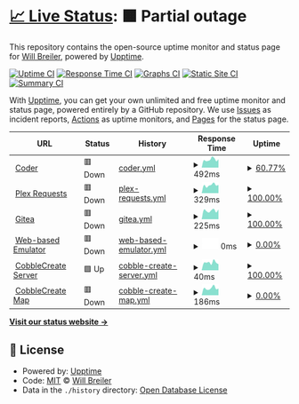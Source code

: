 # [📈 Live Status](https://status.wbreiler.com): <!--live status--> **🟧 Partial outage**

This repository contains the open-source uptime monitor and status page for [Will Breiler](https://wbreiler.com), powered by [Upptime](https://github.com/upptime/upptime).

[![Uptime CI](https://github.com/wbreiler/uptimemonitor/workflows/Uptime%20CI/badge.svg)](https://github.com/wbreiler/uptimemonitor/actions?query=workflow%3A%22Uptime+CI%22)
[![Response Time CI](https://github.com/wbreiler/uptimemonitor/workflows/Response%20Time%20CI/badge.svg)](https://github.com/wbreiler/uptimemonitor/actions?query=workflow%3A%22Response+Time+CI%22)
[![Graphs CI](https://github.com/wbreiler/uptimemonitor/workflows/Graphs%20CI/badge.svg)](https://github.com/wbreiler/uptimemonitor/actions?query=workflow%3A%22Graphs+CI%22)
[![Static Site CI](https://github.com/wbreiler/uptimemonitor/workflows/Static%20Site%20CI/badge.svg)](https://github.com/wbreiler/uptimemonitor/actions?query=workflow%3A%22Static+Site+CI%22)
[![Summary CI](https://github.com/wbreiler/uptimemonitor/workflows/Summary%20CI/badge.svg)](https://github.com/wbreiler/uptimemonitor/actions?query=workflow%3A%22Summary+CI%22)

With [Upptime](https://upptime.js.org), you can get your own unlimited and free uptime monitor and status page, powered entirely by a GitHub repository. We use [Issues](https://github.com/wbreiler/uptimemonitor/issues) as incident reports, [Actions](https://github.com/wbreiler/uptimemonitor/actions) as uptime monitors, and [Pages](https://status.wbreiler.com) for the status page.

<!--start: status pages-->
<!-- This summary is generated by Upptime (https://github.com/upptime/upptime) -->
<!-- Do not edit this manually, your changes will be overwritten -->
<!-- prettier-ignore -->
| URL | Status | History | Response Time | Uptime |
| --- | ------ | ------- | ------------- | ------ |
| <img alt="" src="https://icons.duckduckgo.com/ip3/coder.wbreiler.com.ico" height="13"> [Coder](https://coder.wbreiler.com) | 🟥 Down | [coder.yml](https://github.com/wbreiler/uptimemonitor/commits/HEAD/history/coder.yml) | <details><summary><img alt="Response time graph" src="./graphs/coder/response-time-week.png" height="20"> 492ms</summary><br><a href="https://status.wbreiler.com/history/coder"><img alt="Response time 470" src="https://img.shields.io/endpoint?url=https%3A%2F%2Fraw.githubusercontent.com%2Fwbreiler%2Fuptimemonitor%2FHEAD%2Fapi%2Fcoder%2Fresponse-time.json"></a><br><a href="https://status.wbreiler.com/history/coder"><img alt="24-hour response time 515" src="https://img.shields.io/endpoint?url=https%3A%2F%2Fraw.githubusercontent.com%2Fwbreiler%2Fuptimemonitor%2FHEAD%2Fapi%2Fcoder%2Fresponse-time-day.json"></a><br><a href="https://status.wbreiler.com/history/coder"><img alt="7-day response time 492" src="https://img.shields.io/endpoint?url=https%3A%2F%2Fraw.githubusercontent.com%2Fwbreiler%2Fuptimemonitor%2FHEAD%2Fapi%2Fcoder%2Fresponse-time-week.json"></a><br><a href="https://status.wbreiler.com/history/coder"><img alt="30-day response time 454" src="https://img.shields.io/endpoint?url=https%3A%2F%2Fraw.githubusercontent.com%2Fwbreiler%2Fuptimemonitor%2FHEAD%2Fapi%2Fcoder%2Fresponse-time-month.json"></a><br><a href="https://status.wbreiler.com/history/coder"><img alt="1-year response time 470" src="https://img.shields.io/endpoint?url=https%3A%2F%2Fraw.githubusercontent.com%2Fwbreiler%2Fuptimemonitor%2FHEAD%2Fapi%2Fcoder%2Fresponse-time-year.json"></a></details> | <details><summary><a href="https://status.wbreiler.com/history/coder">60.77%</a></summary><a href="https://status.wbreiler.com/history/coder"><img alt="All-time uptime 96.22%" src="https://img.shields.io/endpoint?url=https%3A%2F%2Fraw.githubusercontent.com%2Fwbreiler%2Fuptimemonitor%2FHEAD%2Fapi%2Fcoder%2Fuptime.json"></a><br><a href="https://status.wbreiler.com/history/coder"><img alt="24-hour uptime 0.00%" src="https://img.shields.io/endpoint?url=https%3A%2F%2Fraw.githubusercontent.com%2Fwbreiler%2Fuptimemonitor%2FHEAD%2Fapi%2Fcoder%2Fuptime-day.json"></a><br><a href="https://status.wbreiler.com/history/coder"><img alt="7-day uptime 60.77%" src="https://img.shields.io/endpoint?url=https%3A%2F%2Fraw.githubusercontent.com%2Fwbreiler%2Fuptimemonitor%2FHEAD%2Fapi%2Fcoder%2Fuptime-week.json"></a><br><a href="https://status.wbreiler.com/history/coder"><img alt="30-day uptime 90.68%" src="https://img.shields.io/endpoint?url=https%3A%2F%2Fraw.githubusercontent.com%2Fwbreiler%2Fuptimemonitor%2FHEAD%2Fapi%2Fcoder%2Fuptime-month.json"></a><br><a href="https://status.wbreiler.com/history/coder"><img alt="1-year uptime 96.22%" src="https://img.shields.io/endpoint?url=https%3A%2F%2Fraw.githubusercontent.com%2Fwbreiler%2Fuptimemonitor%2FHEAD%2Fapi%2Fcoder%2Fuptime-year.json"></a></details>
| <img alt="" src="https://icons.duckduckgo.com/ip3/requests.wbreiler.com.ico" height="13"> [Plex Requests](https://requests.wbreiler.com) | 🟥 Down | [plex-requests.yml](https://github.com/wbreiler/uptimemonitor/commits/HEAD/history/plex-requests.yml) | <details><summary><img alt="Response time graph" src="./graphs/plex-requests/response-time-week.png" height="20"> 329ms</summary><br><a href="https://status.wbreiler.com/history/plex-requests"><img alt="Response time 547" src="https://img.shields.io/endpoint?url=https%3A%2F%2Fraw.githubusercontent.com%2Fwbreiler%2Fuptimemonitor%2FHEAD%2Fapi%2Fplex-requests%2Fresponse-time.json"></a><br><a href="https://status.wbreiler.com/history/plex-requests"><img alt="24-hour response time 264" src="https://img.shields.io/endpoint?url=https%3A%2F%2Fraw.githubusercontent.com%2Fwbreiler%2Fuptimemonitor%2FHEAD%2Fapi%2Fplex-requests%2Fresponse-time-day.json"></a><br><a href="https://status.wbreiler.com/history/plex-requests"><img alt="7-day response time 329" src="https://img.shields.io/endpoint?url=https%3A%2F%2Fraw.githubusercontent.com%2Fwbreiler%2Fuptimemonitor%2FHEAD%2Fapi%2Fplex-requests%2Fresponse-time-week.json"></a><br><a href="https://status.wbreiler.com/history/plex-requests"><img alt="30-day response time 382" src="https://img.shields.io/endpoint?url=https%3A%2F%2Fraw.githubusercontent.com%2Fwbreiler%2Fuptimemonitor%2FHEAD%2Fapi%2Fplex-requests%2Fresponse-time-month.json"></a><br><a href="https://status.wbreiler.com/history/plex-requests"><img alt="1-year response time 547" src="https://img.shields.io/endpoint?url=https%3A%2F%2Fraw.githubusercontent.com%2Fwbreiler%2Fuptimemonitor%2FHEAD%2Fapi%2Fplex-requests%2Fresponse-time-year.json"></a></details> | <details><summary><a href="https://status.wbreiler.com/history/plex-requests">100.00%</a></summary><a href="https://status.wbreiler.com/history/plex-requests"><img alt="All-time uptime 98.03%" src="https://img.shields.io/endpoint?url=https%3A%2F%2Fraw.githubusercontent.com%2Fwbreiler%2Fuptimemonitor%2FHEAD%2Fapi%2Fplex-requests%2Fuptime.json"></a><br><a href="https://status.wbreiler.com/history/plex-requests"><img alt="24-hour uptime 99.99%" src="https://img.shields.io/endpoint?url=https%3A%2F%2Fraw.githubusercontent.com%2Fwbreiler%2Fuptimemonitor%2FHEAD%2Fapi%2Fplex-requests%2Fuptime-day.json"></a><br><a href="https://status.wbreiler.com/history/plex-requests"><img alt="7-day uptime 100.00%" src="https://img.shields.io/endpoint?url=https%3A%2F%2Fraw.githubusercontent.com%2Fwbreiler%2Fuptimemonitor%2FHEAD%2Fapi%2Fplex-requests%2Fuptime-week.json"></a><br><a href="https://status.wbreiler.com/history/plex-requests"><img alt="30-day uptime 99.80%" src="https://img.shields.io/endpoint?url=https%3A%2F%2Fraw.githubusercontent.com%2Fwbreiler%2Fuptimemonitor%2FHEAD%2Fapi%2Fplex-requests%2Fuptime-month.json"></a><br><a href="https://status.wbreiler.com/history/plex-requests"><img alt="1-year uptime 98.03%" src="https://img.shields.io/endpoint?url=https%3A%2F%2Fraw.githubusercontent.com%2Fwbreiler%2Fuptimemonitor%2FHEAD%2Fapi%2Fplex-requests%2Fuptime-year.json"></a></details>
| <img alt="" src="https://icons.duckduckgo.com/ip3/git.wbreiler.com.ico" height="13"> [Gitea](https://git.wbreiler.com) | 🟥 Down | [gitea.yml](https://github.com/wbreiler/uptimemonitor/commits/HEAD/history/gitea.yml) | <details><summary><img alt="Response time graph" src="./graphs/gitea/response-time-week.png" height="20"> 225ms</summary><br><a href="https://status.wbreiler.com/history/gitea"><img alt="Response time 330" src="https://img.shields.io/endpoint?url=https%3A%2F%2Fraw.githubusercontent.com%2Fwbreiler%2Fuptimemonitor%2FHEAD%2Fapi%2Fgitea%2Fresponse-time.json"></a><br><a href="https://status.wbreiler.com/history/gitea"><img alt="24-hour response time 229" src="https://img.shields.io/endpoint?url=https%3A%2F%2Fraw.githubusercontent.com%2Fwbreiler%2Fuptimemonitor%2FHEAD%2Fapi%2Fgitea%2Fresponse-time-day.json"></a><br><a href="https://status.wbreiler.com/history/gitea"><img alt="7-day response time 225" src="https://img.shields.io/endpoint?url=https%3A%2F%2Fraw.githubusercontent.com%2Fwbreiler%2Fuptimemonitor%2FHEAD%2Fapi%2Fgitea%2Fresponse-time-week.json"></a><br><a href="https://status.wbreiler.com/history/gitea"><img alt="30-day response time 268" src="https://img.shields.io/endpoint?url=https%3A%2F%2Fraw.githubusercontent.com%2Fwbreiler%2Fuptimemonitor%2FHEAD%2Fapi%2Fgitea%2Fresponse-time-month.json"></a><br><a href="https://status.wbreiler.com/history/gitea"><img alt="1-year response time 330" src="https://img.shields.io/endpoint?url=https%3A%2F%2Fraw.githubusercontent.com%2Fwbreiler%2Fuptimemonitor%2FHEAD%2Fapi%2Fgitea%2Fresponse-time-year.json"></a></details> | <details><summary><a href="https://status.wbreiler.com/history/gitea">100.00%</a></summary><a href="https://status.wbreiler.com/history/gitea"><img alt="All-time uptime 88.43%" src="https://img.shields.io/endpoint?url=https%3A%2F%2Fraw.githubusercontent.com%2Fwbreiler%2Fuptimemonitor%2FHEAD%2Fapi%2Fgitea%2Fuptime.json"></a><br><a href="https://status.wbreiler.com/history/gitea"><img alt="24-hour uptime 99.99%" src="https://img.shields.io/endpoint?url=https%3A%2F%2Fraw.githubusercontent.com%2Fwbreiler%2Fuptimemonitor%2FHEAD%2Fapi%2Fgitea%2Fuptime-day.json"></a><br><a href="https://status.wbreiler.com/history/gitea"><img alt="7-day uptime 100.00%" src="https://img.shields.io/endpoint?url=https%3A%2F%2Fraw.githubusercontent.com%2Fwbreiler%2Fuptimemonitor%2FHEAD%2Fapi%2Fgitea%2Fuptime-week.json"></a><br><a href="https://status.wbreiler.com/history/gitea"><img alt="30-day uptime 99.80%" src="https://img.shields.io/endpoint?url=https%3A%2F%2Fraw.githubusercontent.com%2Fwbreiler%2Fuptimemonitor%2FHEAD%2Fapi%2Fgitea%2Fuptime-month.json"></a><br><a href="https://status.wbreiler.com/history/gitea"><img alt="1-year uptime 88.43%" src="https://img.shields.io/endpoint?url=https%3A%2F%2Fraw.githubusercontent.com%2Fwbreiler%2Fuptimemonitor%2FHEAD%2Fapi%2Fgitea%2Fuptime-year.json"></a></details>
| <img alt="" src="https://icons.duckduckgo.com/ip3/emulator.wbreiler.com.ico" height="13"> [Web-based Emulator](https://emulator.wbreiler.com) | 🟥 Down | [web-based-emulator.yml](https://github.com/wbreiler/uptimemonitor/commits/HEAD/history/web-based-emulator.yml) | <details><summary><img alt="Response time graph" src="./graphs/web-based-emulator/response-time-week.png" height="20"> 0ms</summary><br><a href="https://status.wbreiler.com/history/web-based-emulator"><img alt="Response time 289" src="https://img.shields.io/endpoint?url=https%3A%2F%2Fraw.githubusercontent.com%2Fwbreiler%2Fuptimemonitor%2FHEAD%2Fapi%2Fweb-based-emulator%2Fresponse-time.json"></a><br><a href="https://status.wbreiler.com/history/web-based-emulator"><img alt="24-hour response time 0" src="https://img.shields.io/endpoint?url=https%3A%2F%2Fraw.githubusercontent.com%2Fwbreiler%2Fuptimemonitor%2FHEAD%2Fapi%2Fweb-based-emulator%2Fresponse-time-day.json"></a><br><a href="https://status.wbreiler.com/history/web-based-emulator"><img alt="7-day response time 0" src="https://img.shields.io/endpoint?url=https%3A%2F%2Fraw.githubusercontent.com%2Fwbreiler%2Fuptimemonitor%2FHEAD%2Fapi%2Fweb-based-emulator%2Fresponse-time-week.json"></a><br><a href="https://status.wbreiler.com/history/web-based-emulator"><img alt="30-day response time 0" src="https://img.shields.io/endpoint?url=https%3A%2F%2Fraw.githubusercontent.com%2Fwbreiler%2Fuptimemonitor%2FHEAD%2Fapi%2Fweb-based-emulator%2Fresponse-time-month.json"></a><br><a href="https://status.wbreiler.com/history/web-based-emulator"><img alt="1-year response time 289" src="https://img.shields.io/endpoint?url=https%3A%2F%2Fraw.githubusercontent.com%2Fwbreiler%2Fuptimemonitor%2FHEAD%2Fapi%2Fweb-based-emulator%2Fresponse-time-year.json"></a></details> | <details><summary><a href="https://status.wbreiler.com/history/web-based-emulator">0.00%</a></summary><a href="https://status.wbreiler.com/history/web-based-emulator"><img alt="All-time uptime 2.43%" src="https://img.shields.io/endpoint?url=https%3A%2F%2Fraw.githubusercontent.com%2Fwbreiler%2Fuptimemonitor%2FHEAD%2Fapi%2Fweb-based-emulator%2Fuptime.json"></a><br><a href="https://status.wbreiler.com/history/web-based-emulator"><img alt="24-hour uptime 0.00%" src="https://img.shields.io/endpoint?url=https%3A%2F%2Fraw.githubusercontent.com%2Fwbreiler%2Fuptimemonitor%2FHEAD%2Fapi%2Fweb-based-emulator%2Fuptime-day.json"></a><br><a href="https://status.wbreiler.com/history/web-based-emulator"><img alt="7-day uptime 0.00%" src="https://img.shields.io/endpoint?url=https%3A%2F%2Fraw.githubusercontent.com%2Fwbreiler%2Fuptimemonitor%2FHEAD%2Fapi%2Fweb-based-emulator%2Fuptime-week.json"></a><br><a href="https://status.wbreiler.com/history/web-based-emulator"><img alt="30-day uptime 1.38%" src="https://img.shields.io/endpoint?url=https%3A%2F%2Fraw.githubusercontent.com%2Fwbreiler%2Fuptimemonitor%2FHEAD%2Fapi%2Fweb-based-emulator%2Fuptime-month.json"></a><br><a href="https://status.wbreiler.com/history/web-based-emulator"><img alt="1-year uptime 2.43%" src="https://img.shields.io/endpoint?url=https%3A%2F%2Fraw.githubusercontent.com%2Fwbreiler%2Fuptimemonitor%2FHEAD%2Fapi%2Fweb-based-emulator%2Fuptime-year.json"></a></details>
| <img alt="" src="https://icons.duckduckgo.com/ip3/null.ico" height="13"> [CobbleCreate Server](cobblemoncreate.wbreiler.com) | 🟩 Up | [cobble-create-server.yml](https://github.com/wbreiler/uptimemonitor/commits/HEAD/history/cobble-create-server.yml) | <details><summary><img alt="Response time graph" src="./graphs/cobble-create-server/response-time-week.png" height="20"> 40ms</summary><br><a href="https://status.wbreiler.com/history/cobble-create-server"><img alt="Response time 45" src="https://img.shields.io/endpoint?url=https%3A%2F%2Fraw.githubusercontent.com%2Fwbreiler%2Fuptimemonitor%2FHEAD%2Fapi%2Fcobble-create-server%2Fresponse-time.json"></a><br><a href="https://status.wbreiler.com/history/cobble-create-server"><img alt="24-hour response time 32" src="https://img.shields.io/endpoint?url=https%3A%2F%2Fraw.githubusercontent.com%2Fwbreiler%2Fuptimemonitor%2FHEAD%2Fapi%2Fcobble-create-server%2Fresponse-time-day.json"></a><br><a href="https://status.wbreiler.com/history/cobble-create-server"><img alt="7-day response time 40" src="https://img.shields.io/endpoint?url=https%3A%2F%2Fraw.githubusercontent.com%2Fwbreiler%2Fuptimemonitor%2FHEAD%2Fapi%2Fcobble-create-server%2Fresponse-time-week.json"></a><br><a href="https://status.wbreiler.com/history/cobble-create-server"><img alt="30-day response time 44" src="https://img.shields.io/endpoint?url=https%3A%2F%2Fraw.githubusercontent.com%2Fwbreiler%2Fuptimemonitor%2FHEAD%2Fapi%2Fcobble-create-server%2Fresponse-time-month.json"></a><br><a href="https://status.wbreiler.com/history/cobble-create-server"><img alt="1-year response time 45" src="https://img.shields.io/endpoint?url=https%3A%2F%2Fraw.githubusercontent.com%2Fwbreiler%2Fuptimemonitor%2FHEAD%2Fapi%2Fcobble-create-server%2Fresponse-time-year.json"></a></details> | <details><summary><a href="https://status.wbreiler.com/history/cobble-create-server">100.00%</a></summary><a href="https://status.wbreiler.com/history/cobble-create-server"><img alt="All-time uptime 95.10%" src="https://img.shields.io/endpoint?url=https%3A%2F%2Fraw.githubusercontent.com%2Fwbreiler%2Fuptimemonitor%2FHEAD%2Fapi%2Fcobble-create-server%2Fuptime.json"></a><br><a href="https://status.wbreiler.com/history/cobble-create-server"><img alt="24-hour uptime 100.00%" src="https://img.shields.io/endpoint?url=https%3A%2F%2Fraw.githubusercontent.com%2Fwbreiler%2Fuptimemonitor%2FHEAD%2Fapi%2Fcobble-create-server%2Fuptime-day.json"></a><br><a href="https://status.wbreiler.com/history/cobble-create-server"><img alt="7-day uptime 100.00%" src="https://img.shields.io/endpoint?url=https%3A%2F%2Fraw.githubusercontent.com%2Fwbreiler%2Fuptimemonitor%2FHEAD%2Fapi%2Fcobble-create-server%2Fuptime-week.json"></a><br><a href="https://status.wbreiler.com/history/cobble-create-server"><img alt="30-day uptime 98.28%" src="https://img.shields.io/endpoint?url=https%3A%2F%2Fraw.githubusercontent.com%2Fwbreiler%2Fuptimemonitor%2FHEAD%2Fapi%2Fcobble-create-server%2Fuptime-month.json"></a><br><a href="https://status.wbreiler.com/history/cobble-create-server"><img alt="1-year uptime 95.10%" src="https://img.shields.io/endpoint?url=https%3A%2F%2Fraw.githubusercontent.com%2Fwbreiler%2Fuptimemonitor%2FHEAD%2Fapi%2Fcobble-create-server%2Fuptime-year.json"></a></details>
| <img alt="" src="https://icons.duckduckgo.com/ip3/ccmap.wbreiler.com.ico" height="13"> [CobbleCreate Map](https://ccmap.wbreiler.com) | 🟥 Down | [cobble-create-map.yml](https://github.com/wbreiler/uptimemonitor/commits/HEAD/history/cobble-create-map.yml) | <details><summary><img alt="Response time graph" src="./graphs/cobble-create-map/response-time-week.png" height="20"> 186ms</summary><br><a href="https://status.wbreiler.com/history/cobble-create-map"><img alt="Response time 316" src="https://img.shields.io/endpoint?url=https%3A%2F%2Fraw.githubusercontent.com%2Fwbreiler%2Fuptimemonitor%2FHEAD%2Fapi%2Fcobble-create-map%2Fresponse-time.json"></a><br><a href="https://status.wbreiler.com/history/cobble-create-map"><img alt="24-hour response time 176" src="https://img.shields.io/endpoint?url=https%3A%2F%2Fraw.githubusercontent.com%2Fwbreiler%2Fuptimemonitor%2FHEAD%2Fapi%2Fcobble-create-map%2Fresponse-time-day.json"></a><br><a href="https://status.wbreiler.com/history/cobble-create-map"><img alt="7-day response time 186" src="https://img.shields.io/endpoint?url=https%3A%2F%2Fraw.githubusercontent.com%2Fwbreiler%2Fuptimemonitor%2FHEAD%2Fapi%2Fcobble-create-map%2Fresponse-time-week.json"></a><br><a href="https://status.wbreiler.com/history/cobble-create-map"><img alt="30-day response time 217" src="https://img.shields.io/endpoint?url=https%3A%2F%2Fraw.githubusercontent.com%2Fwbreiler%2Fuptimemonitor%2FHEAD%2Fapi%2Fcobble-create-map%2Fresponse-time-month.json"></a><br><a href="https://status.wbreiler.com/history/cobble-create-map"><img alt="1-year response time 316" src="https://img.shields.io/endpoint?url=https%3A%2F%2Fraw.githubusercontent.com%2Fwbreiler%2Fuptimemonitor%2FHEAD%2Fapi%2Fcobble-create-map%2Fresponse-time-year.json"></a></details> | <details><summary><a href="https://status.wbreiler.com/history/cobble-create-map">0.00%</a></summary><a href="https://status.wbreiler.com/history/cobble-create-map"><img alt="All-time uptime 89.73%" src="https://img.shields.io/endpoint?url=https%3A%2F%2Fraw.githubusercontent.com%2Fwbreiler%2Fuptimemonitor%2FHEAD%2Fapi%2Fcobble-create-map%2Fuptime.json"></a><br><a href="https://status.wbreiler.com/history/cobble-create-map"><img alt="24-hour uptime 0.00%" src="https://img.shields.io/endpoint?url=https%3A%2F%2Fraw.githubusercontent.com%2Fwbreiler%2Fuptimemonitor%2FHEAD%2Fapi%2Fcobble-create-map%2Fuptime-day.json"></a><br><a href="https://status.wbreiler.com/history/cobble-create-map"><img alt="7-day uptime 0.00%" src="https://img.shields.io/endpoint?url=https%3A%2F%2Fraw.githubusercontent.com%2Fwbreiler%2Fuptimemonitor%2FHEAD%2Fapi%2Fcobble-create-map%2Fuptime-week.json"></a><br><a href="https://status.wbreiler.com/history/cobble-create-map"><img alt="30-day uptime 69.55%" src="https://img.shields.io/endpoint?url=https%3A%2F%2Fraw.githubusercontent.com%2Fwbreiler%2Fuptimemonitor%2FHEAD%2Fapi%2Fcobble-create-map%2Fuptime-month.json"></a><br><a href="https://status.wbreiler.com/history/cobble-create-map"><img alt="1-year uptime 89.73%" src="https://img.shields.io/endpoint?url=https%3A%2F%2Fraw.githubusercontent.com%2Fwbreiler%2Fuptimemonitor%2FHEAD%2Fapi%2Fcobble-create-map%2Fuptime-year.json"></a></details>

<!--end: status pages-->

[**Visit our status website →**](https://status.wbreiler.com)

## 📄 License

- Powered by: [Upptime](https://github.com/upptime/upptime)
- Code: [MIT](./LICENSE) © [Will Breiler](https://wbreiler.com)
- Data in the `./history` directory: [Open Database License](https://opendatacommons.org/licenses/odbl/1-0/)
